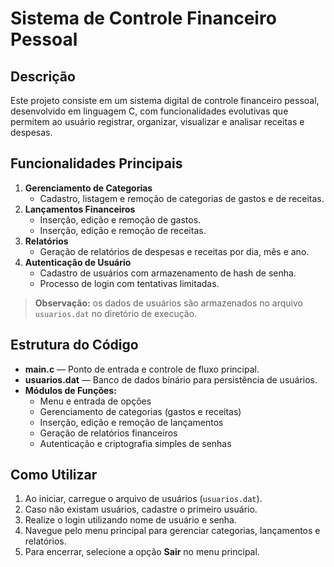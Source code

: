 # Sistema de Controle Financeiro Pessoal

## Descrição

Este projeto consiste em um sistema digital de controle financeiro pessoal, desenvolvido em linguagem C, com funcionalidades evolutivas que permitem ao usuário registrar, organizar, visualizar e analisar receitas e despesas.

## Funcionalidades Principais

1. **Gerenciamento de Categorias**  
   - Cadastro, listagem e remoção de categorias de gastos e de receitas.  
2. **Lançamentos Financeiros**  
   - Inserção, edição e remoção de gastos.  
   - Inserção, edição e remoção de receitas.  
3. **Relatórios**  
   - Geração de relatórios de despesas e receitas por dia, mês e ano.  
4. **Autenticação de Usuário**  
   - Cadastro de usuários com armazenamento de hash de senha.  
   - Processo de login com tentativas limitadas.  

> **Observação:** os dados de usuários são armazenados no arquivo `usuarios.dat` no diretório de execução.

## Estrutura do Código

- **main.c** — Ponto de entrada e controle de fluxo principal.  
- **usuarios.dat** — Banco de dados binário para persistência de usuários.  
- **Módulos de Funções:**  
  - Menu e entrada de opções  
  - Gerenciamento de categorias (gastos e receitas)  
  - Inserção, edição e remoção de lançamentos  
  - Geração de relatórios financeiros  
  - Autenticação e criptografia simples de senhas  

## Como Utilizar

1. Ao iniciar, carregue o arquivo de usuários (`usuarios.dat`).  
2. Caso não existam usuários, cadastre o primeiro usuário.  
3. Realize o login utilizando nome de usuário e senha.  
4. Navegue pelo menu principal para gerenciar categorias, lançamentos e relatórios.  
5. Para encerrar, selecione a opção **Sair** no menu principal.  
